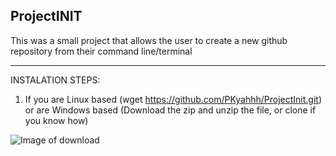 ProjectINIT
----------------------------------------------------
This was a small project that allows the user to create a new github repository from their command line/terminal



----------------------------------------------------
INSTALATION STEPS:
1. If you are Linux based (wget https://github.com/PKyahhh/ProjectInit.git) or are Windows based (Download the zip and unzip the file, or clone if you know how)

  ![Image of download](https://lh3.googleusercontent.com/-sVs5xthbeLY/X4HIZQ6HNfI/AAAAAAAAQ1E/7jrltkbRoYQnSJehsjNcALPjVrUIotApQCK8BGAsYHg/s0/Capture.PNG)

